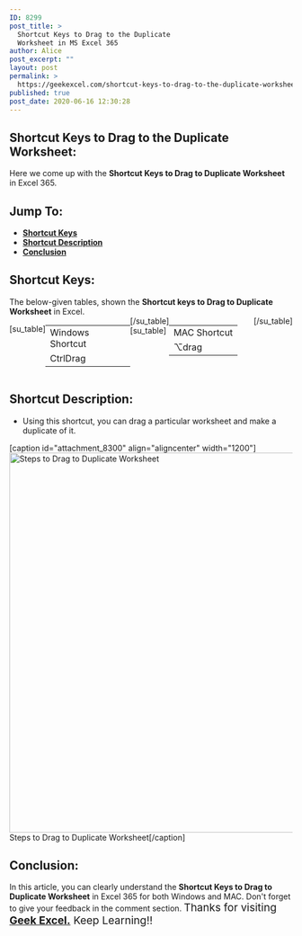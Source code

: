 ```yaml
---
ID: 8299
post_title: >
  Shortcut Keys to Drag to the Duplicate
  Worksheet in MS Excel 365
author: Alice
post_excerpt: ""
layout: post
permalink: >
  https://geekexcel.com/shortcut-keys-to-drag-to-the-duplicate-worksheet-in-ms-excel-365/
published: true
post_date: 2020-06-16 12:30:28
---
```

<h2>Shortcut Keys to Drag to the Duplicate Worksheet:</h2>
Here we come up with the <strong>Shortcut Keys to Drag to Duplicate Worksheet</strong> in Excel 365.
<h2>Jump To:</h2>
<ul>
 	<li><strong><a href="#1">Shortcut Keys</a></strong></li>
 	<li><strong><a href="#2">Shortcut Description</a></strong></li>
 	<li><strong><a href="#3">Conclusion</a></strong></li>
</ul>
<h2 id="1">Shortcut Keys:</h2>
The below-given tables, shown the <strong>Shortcut keys to Drag to Duplicate Worksheet</strong> in Excel.
<div style="display: flex;">

[su_table]
<table>
<tbody>
<tr>
<td>Windows Shortcut</td>
</tr>
<tr>
<td style="display: flex;"><span class="key-flex"><span class="win-key" style="width: 120px;"><span class="custom-span-key">Ctrl</span></span></span><span class="key-flex"><span class="win-key" style="width: 120px;"><span class="custom-span-key">Drag</span></span></span></td>
</tr>
</tbody>
</table>
[/su_table]
[su_table]
<table style="float: right;">
<tbody>
<tr>
<td>MAC Shortcut</td>
</tr>
<tr>
<td style="display: flex;"><span class="key-flex"><span class="mac-key"><span class="custom-span-key">⌥</span></span></span><span class="key-flex"><span class="mac-key" style="width: 120px;"><span class="custom-span-key">drag</span></span></span></td>
</tr>
</tbody>
</table>
[/su_table]

</div>
<h2 id="2">Shortcut Description:</h2>
<ul>
 	<li>Using this shortcut, you can drag a particular worksheet and make a duplicate of it.</li>
</ul>
[caption id="attachment_8300" align="aligncenter" width="1200"]<img class="size-full wp-image-8300" src="https://geekexcel.com/wp-content/uploads/2020/06/ezgif.com-optimize.gif" alt="Steps to Drag to Duplicate Worksheet" width="1200" height="676" /> Steps to Drag to Duplicate Worksheet[/caption]
<h2 id="3">Conclusion:</h2>
In this article, you can clearly understand the <strong>Shortcut Keys to Drag to Duplicate Worksheet</strong> in Excel 365 for both Windows and MAC. Don't forget to give your feedback in the comment section. <span style="font-size: 19px;">Thanks for visiting <strong><a href="https://geekexcel.com/">Geek Excel.</a></strong> Keep Learning!!</span>